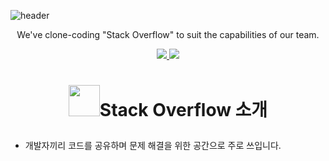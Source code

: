 ![header](https://capsule-render.vercel.app/api?type=waving&color=auto&height=300&section=header&text=모자란%20감자들&fontSize=75)
<p align='center'> We've clone-coding "Stack Overflow" to suit the capabilities of our team. </p>

<p align='center'>
  <a href="https://github.com/codestates-seb/seb43_pre_005/issues">
    <img src="https://img.shields.io/badge/IDEA%20ISSUE%20-%23F7DF1E.svg?&style=for-the-badge&&logoColor=white"/>
  </a>
  <a href="#demo">
    <img src="https://img.shields.io/badge/DEMO%20(not%20yet)%20-%234FC08D.svg?&style=for-the-badge&&logoColor=white"/>
  </a>
</p>

# <p align='center'> <a href="https://stackoverflow.com/"> <img height = 50 src="https://user-images.githubusercontent.com/120099321/233326239-af20f95d-926d-4f4c-8e99-feba3b40eeae.svg"/></a>Stack Overflow 소개 </p>

- 개발자끼리 코드를 공유하며 문제 해결을 위한 공간으로 주로 쓰입니다.


